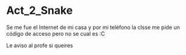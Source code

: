 # Act_2_Snake

Se me fue el Internet de mi casa y por mi teléfono la clsse me pide un código de acceso pero no se cual es :C

Le aviso al profe si queires
